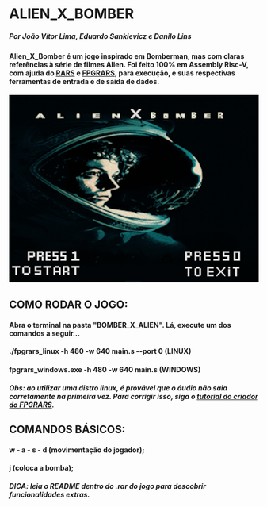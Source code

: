 # ALIEN_X_BOMBER

##### Por João Vítor Lima, Eduardo Sankievicz e Danilo Lins



#### Alien_X_Bomber é um jogo inspirado em Bomberman, mas com claras referências à série de filmes Alien. Foi feito 100% em Assembly Risc-V, com ajuda do [RARS](https://github.com/TheThirdOne/rars) e [FPGRARS](https://github.com/LeoRiether/FPGRARS), para execução, e suas respectivas ferramentas de entrada e de saída de dados.

![Alt](./BOMBER_X_ALIEN/sprites/tela_inicio.bmp)

## COMO RODAR O JOGO:

#### Abra o terminal na pasta "BOMBER_X_ALIEN". Lá, execute um dos comandos a seguir...

#### ./fpgrars_linux -h 480 -w 640 main.s --port 0 (LINUX)
#### fpgrars_windows.exe -h 480 -w 640 main.s (WINDOWS)

##### Obs: ao utilizar uma distro linux, é provável que o áudio não saia corretamente na primeira vez. Para corrigir isso, siga o [tutorial do criador do FPGRARS](https://leoriether.github.io/FPGRARS/midi/).



## COMANDOS BÁSICOS:

#### w - a - s - d (movimentação do jogador);
#### j (coloca a bomba);

##### DICA: leia o README dentro do .rar do jogo para descobrir funcionalidades extras.

